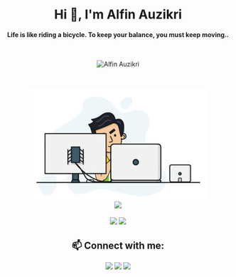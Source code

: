 <h1 align="center">Hi 👋, I'm Alfin Auzikri</h1>
<h4 align="center">Life is like riding a bicycle. To keep your balance, you must keep moving..</h4>
<br>
<p align="center"><img alt="Alfin Auzikri"  src="https://komarev.com/ghpvc/?username=alfinauzikri&label=Profile%20views&color=0e75b6&style=flat"/></p>
<br>
<p align="center">
<img width="400" src="https://raw.githubusercontent.com/alfinauzikri/alfinauzikri/main/assets/cover.gif"/><br>
<img src="https://github-readme-streak-stats.herokuapp.com/?user=alfinauzikri&include_all_commits=true&count_private=true"/><br><br>
<img src="https://github-readme-stats.vercel.app/api/top-langs?username=alfinauzikri&show_icons=true&locale=en&layout=compact&include_all_commits=true&count_private=true"/>
<img src="https://github-readme-stats.vercel.app/api?username=alfinauzikri&show_icons=true&locale=en&include_all_commits=true&hide=contribs&count_private=true"/>
</p>


<h2 align="center">📫 Connect with me:</h2>
<p align="center">
<a href="https://www.linkedin.com/in/alfinauzikri"><img src="https://img.shields.io/badge/-alfinauzikri-blue?style=flat-square&logo=Linkedin&logoColor=white&link=https://www.linkedin.com/in/alfinauzikri/"></a>
<a href="https://instagram.com/alfauzikri"><img src="https://img.shields.io/badge/-@alfauzikri-f56040?style=flat-square&logo=instagram&logoColor=white&link=https://instagram.com/alfauzikri"></a>
<a href="mailto:iyalfin@gmail.com"><img src="https://img.shields.io/badge/-iyalfin@gmail.com-db4437?style=flat-square&logo=Gmail&logoColor=white&link=mailto:iyalfin@gmail.com"></a>
</p>
